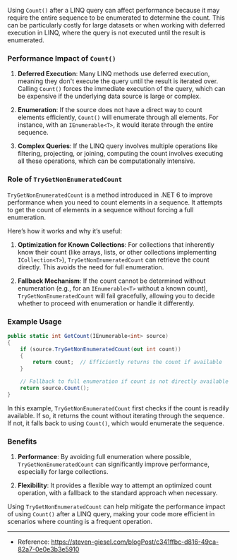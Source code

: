 Using `Count()` after a LINQ query can affect performance because it may require the entire sequence to be enumerated to determine the count. This can be particularly costly for large datasets or when working with deferred execution in LINQ, where the query is not executed until the result is enumerated.

### Performance Impact of `Count()`

1. **Deferred Execution**: Many LINQ methods use deferred execution, meaning they don't execute the query until the result is iterated over. Calling `Count()` forces the immediate execution of the query, which can be expensive if the underlying data source is large or complex.
   
2. **Enumeration**: If the source does not have a direct way to count elements efficiently, `Count()` will enumerate through all elements. For instance, with an `IEnumerable<T>`, it would iterate through the entire sequence.

3. **Complex Queries**: If the LINQ query involves multiple operations like filtering, projecting, or joining, computing the count involves executing all these operations, which can be computationally intensive.

### Role of `TryGetNonEnumeratedCount`

`TryGetNonEnumeratedCount` is a method introduced in .NET 6 to improve performance when you need to count elements in a sequence. It attempts to get the count of elements in a sequence without forcing a full enumeration.

Here’s how it works and why it’s useful:

1. **Optimization for Known Collections**: For collections that inherently know their count (like arrays, lists, or other collections implementing `ICollection<T>`), `TryGetNonEnumeratedCount` can retrieve the count directly. This avoids the need for full enumeration.

2. **Fallback Mechanism**: If the count cannot be determined without enumeration (e.g., for an `IEnumerable<T>` without a known count), `TryGetNonEnumeratedCount` will fail gracefully, allowing you to decide whether to proceed with enumeration or handle it differently.

### Example Usage

```csharp
public static int GetCount(IEnumerable<int> source)
{
    if (source.TryGetNonEnumeratedCount(out int count))
    {
        return count;  // Efficiently returns the count if available
    }

    // Fallback to full enumeration if count is not directly available
    return source.Count();
}
```

In this example, `TryGetNonEnumeratedCount` first checks if the count is readily available. If so, it returns the count without iterating through the sequence. If not, it falls back to using `Count()`, which would enumerate the sequence.

### Benefits

1. **Performance**: By avoiding full enumeration where possible, `TryGetNonEnumeratedCount` can significantly improve performance, especially for large collections.
   
2. **Flexibility**: It provides a flexible way to attempt an optimized count operation, with a fallback to the standard approach when necessary.

Using `TryGetNonEnumeratedCount` can help mitigate the performance impact of using `Count()` after a LINQ query, making your code more efficient in scenarios where counting is a frequent operation.

---

- Reference: https://steven-giesel.com/blogPost/c341ffbc-d816-49ca-82a7-0e0e3b3e5910
